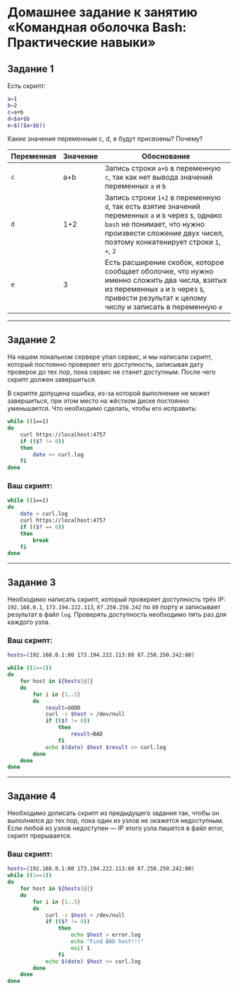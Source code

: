 # Домашнее задание к занятию «Командная оболочка Bash: Практические навыки»

## Задание 1

Есть скрипт:

```bash
a=1
b=2
c=a+b
d=$a+$b
e=$(($a+$b))
```

Какие значения переменным c, d, e будут присвоены? Почему?

| Переменная  | Значение | Обоснование |
| ------------- | ------------- | ------------- |
| `c`  | a+b  | Запись строки `a+b` в переменную `c`, так как нет вывода значений переменных `a` и `b`|
| `d`  | 1+2  | Запись строки `1+2` в переменную `d`, так есть взятие значений переменных `a` и `b` через `$`, однако `bash` не понимает, что нужно произвести сложение двух чисел, поэтому конкатенирует строки `1`, `+`, `2` |
| `e`  | 3  | Есть расширение скобок, которое сообщает оболочке, что нужно именно сложить два числа, взятых из переменных `a` и `b` через `$`, привести результат к целому числу и записать в переменную `e`|

----

## Задание 2

На нашем локальном сервере упал сервис, и мы написали скрипт, который постоянно проверяет его доступность, записывая дату проверок до тех пор, пока сервис не станет доступным. После чего скрипт должен завершиться. 

В скрипте допущена ошибка, из-за которой выполнение не может завершиться, при этом место на жёстком диске постоянно уменьшается. Что необходимо сделать, чтобы его исправить:

```bash
while ((1==1)
do
	curl https://localhost:4757
	if (($? != 0))
	then
		date >> curl.log
	fi
done
```

### Ваш скрипт:

```bash
while ((1==1)
do
	date > curl.log
    curl https://localhost:4757
	if (($? == 0))
	then
        break
	fi
done
```

---

## Задание 3

Необходимо написать скрипт, который проверяет доступность трёх IP: `192.168.0.1`, `173.194.222.113`, `87.250.250.242` по `80` порту и записывает результат в файл `log`. Проверять доступность необходимо пять раз для каждого узла.

### Ваш скрипт:

```bash
hosts=(192.168.0.1:80 173.194.222.113:80 87.250.250.242:80)

while ((1==1))
do
    for host in ${hosts[@]}
    do
        for i in {1..5}
        do
            result=GOOD
            curl -s $host > /dev/null
            if (($? != 0))
                then
                    result=BAD
                fi
            echo $(date) $host $result >> curl.log
        done
    done
done
```

---
## Задание 4

Необходимо дописать скрипт из предыдущего задания так, чтобы он выполнялся до тех пор, пока один из узлов не окажется недоступным. Если любой из узлов недоступен — IP этого узла пишется в файл error, скрипт прерывается.

### Ваш скрипт:

```bash
hosts=(192.168.0.1:80 173.194.222.113:80 87.250.250.242:80)
while ((1==1))
do
    for host in ${hosts[@]}
    do
        for i in {1..5}
        do
            curl -s $host > /dev/null
            if (($? != 0))
                then
                    echo $host > error.log
                    echo "Find BAD host!!!"
                    exit 1
                fi
            echo $(date) $host >> curl.log
        done
    done
done
```

